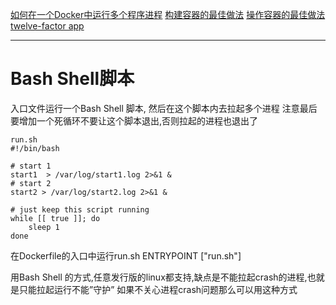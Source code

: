 
[如何在一个Docker中运行多个程序进程](https://www.iamle.com/archives/2241.html)
[构建容器的最佳做法](https://cloud.google.com/solutions/best-practices-for-building-containers?hl=zh-cn)
[操作容器的最佳做法](https://cloud.google.com/solutions/best-practices-for-operating-containers?hl=zh-cn)
[twelve-factor app](https://12factor.net/)

-----------------------------
# Bash Shell脚本

入口文件运行一个Bash Shell 脚本, 然后在这个脚本内去拉起多个进程
注意最后要增加一个死循环不要让这个脚本退出,否则拉起的进程也退出了
```
run.sh	
#!/bin/bash
 
# start 1
start1  > /var/log/start1.log 2>&1 &
# start 2
start2 > /var/log/start2.log 2>&1 &
 
# just keep this script running
while [[ true ]]; do
    sleep 1
done
``` 

在Dockerfile的入口中运行run.sh
ENTRYPOINT  ["run.sh"]

用Bash Shell 的方式,任意发行版的linux都支持,缺点是不能拉起crash的进程,也就是只能拉起运行不能”守护”
如果不关心进程crash问题那么可以用这种方式

